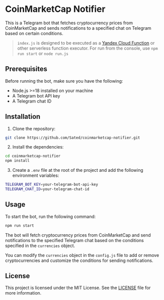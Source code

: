 # CoinMarketCap Notifier

This is a Telegram bot that fetches cryptocurrency prices from CoinMarketCap and sends notifications to a specified chat on Telegram based on certain conditions.

> `index.js` is designed to be executed as a [Yandex Cloud Function](https://cloud.yandex.ru/ru/docs/functions/lang/nodejs/) or other serverless function executor. For run from the console, use `npm run start` or `node run.js`

## Prerequisites

Before running the bot, make sure you have the following:

- Node.js >=18 installed on your machine
- A Telegram bot API key
- A Telegram chat ID

## Installation

1. Clone the repository:

```bash
git clone https://github.com/Sated/coinmarketcap-notifier.git
```

2. Install the dependencies:

```bash
cd coinmarketcap-notifier
npm install
```

3. Create a `.env` file at the root of the project and add the following environment variables:

```bash
TELEGRAM_BOT_KEY=your-telegram-bot-api-key
TELEGRAM_CHAT_ID=your-telegram-chat-id
```

## Usage

To start the bot, run the following command:

```bash
npm run start
```

The bot will fetch cryptocurrency prices from CoinMarketCap and send notifications to the specified Telegram chat based on the conditions specified in the `currencies` object.

You can modify the `currencies` object in the `config.js` file to add or remove cryptocurrencies and customize the conditions for sending notifications.

## License

This project is licensed under the MIT License. See the [LICENSE](LICENSE.md) file for more information.
